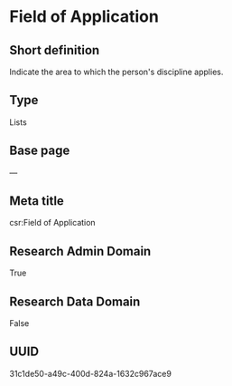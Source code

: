 # Field of Application
## Short definition
Indicate the area to which the person's discipline applies.
## Type
Lists
## Base page
—
## Meta title
csr:Field of Application
## Research Admin Domain
True
## Research Data Domain
False
## UUID
31c1de50-a49c-400d-824a-1632c967ace9
